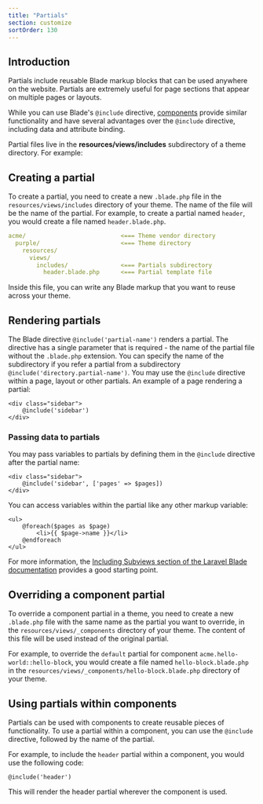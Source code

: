 ```yaml
---
title: "Partials"
section: customize
sortOrder: 130
---
```


## Introduction

Partials include reusable Blade markup blocks that can be used anywhere on the website. Partials are extremely useful for page sections that appear on multiple pages or layouts.

While you can use Blade's `@include` directive, [components](components.md) provide similar functionality and have several advantages over the `@include` directive, including data and attribute binding.

Partial files live in the **resources/views/includes** subdirectory of a theme directory. For example:

## Creating a partial

To create a partial, you need to create a new `.blade.php` file in the `resources/views/includes` directory of your theme. The name of the file will be the name of the partial. For example, to create a partial named `header`, you would create a file named `header.blade.php`.

```yaml
acme/                           <=== Theme vendor directory
  purple/                       <=== Theme directory
    resources/
      views/
        includes/               <=== Partials subdirectory
          header.blade.php      <=== Partial template file
```

Inside this file, you can write any Blade markup that you want to reuse across your theme.

## Rendering partials

The Blade directive `@include('partial-name')` renders a partial. The directive has a single parameter that is required - the name of the partial file without the `.blade.php` extension. You can specify the name of the subdirectory if you refer a partial from a subdirectory `@include('directory.partial-name')`. You may use the `@include` directive within a page, layout or other partials. An example of a page rendering a partial:

```blade
<div class="sidebar">
    @include('sidebar')
</div>
```

### Passing data to partials

You may pass variables to partials by defining them in the `@include` directive after the partial name:

```blade
<div class="sidebar">
    @include('sidebar', ['pages' => $pages])
</div>
```

You can access variables within the partial like any other markup variable: 

```blade
<ul>
	@foreach($pages as $page)
		<li>{{ $page->name }}</li>
	@endforeach
</ul>
```

For more information, the [Including Subviews section of the Laravel Blade documentation](https://laravel.com/docs/blade#including-subviews) provides a good starting point.

## Overriding a component partial

To override a component partial in a theme, you need to create a new `.blade.php` file with the same name as the partial you want to override, in the `resources/views/_components` directory of your theme. The content of this file will be used instead of the original partial.

For example, to override the `default` partial for component `acme.hello-world::hello-block`, you would create a file named `hello-block.blade.php` in the `resources/views/_components/hello-block.blade.php` directory of your theme.

## Using partials within components

Partials can be used with components to create reusable pieces of functionality. To use a partial within a component, you can use the `@include` directive, followed by the name of the partial.

For example, to include the `header` partial within a component, you would use the following code:

```blade
@include('header')
```

This will render the header partial wherever the component is used.
